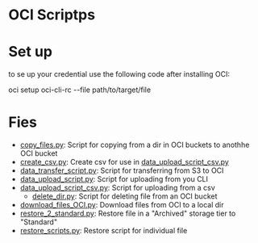 # OCI Scriptps

# Set up
to se up your credential use the following code  after installing OCI:

oci setup oci-cli-rc --file path/to/target/file
# Fies
- [copy_files.py](copy_files.py): Script for copying from a dir in OCI buckets to anothhe OCI bucket
- [create_csv.py](create_csv.py): Create csv for use in [data_upload_script_csv.py](data_upload_script_csv.py)
- [data_transfer_script.py](data_transfer_script.py): Script for transferring from S3 to OCI
- [data_upload_script.py](data_upload_script.py): Script for uploading from you CLI
- [data_upload_script_csv.py](data_upload_script_csv.py): Script for uploading from a csv
  - [delete_dir.py](delete_dir.py): Script for deleting file from an OCI bucket
- [download_files_OCI.py](download_files_OCI.py): Download files from OCI to a local dir
- [restore_2_standard.py](restore_2_standard.py): Restore file in a "Archived"  storage tier to "Standard"
- [restore_scripts.py](restore_scripts.py): Restore script for individual file
